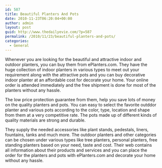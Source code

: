 ```yaml
---
id: 587
title: Beautiful Planters And Pots
date: 2010-11-23T06:20:04+00:00
author: admin
layout: post
guid: http://www.thedailyevie.com/?p=587
permalink: /2010/11/23/beautiful-planters-and-pots/
categories:
  - General
---
```

Whenever you are looking for the beautiful and attractive indoor and outdoor planters, you can buy them from ePlanters.com. They have the huge collection of indoor planters in various types to meet out your requirement along with the attractive pots and you can buy decorative indoor planter at an affordable cost for decorate your home. Your online order is attended immediately and the free shipment is done for most of the planters without any hassle.

The low price protection guarantee from them, help you save lots of money on the quality planters and pots. You can easy to select the favorite outddor planter and various pots according to the color, type, location and shape from them at a very competitive rate. The pots made up of different kinds of quality materials are strong and durable.

They supply the needed accessories like plant stands, pedestals, liners, fountains, tanks and much more. The outdoor planters and other categories can be chosen under various types like tree planters, personal planters, free standing planters based on your need, taste and cost. Their web contains all information about their products and services and you can place the order for the planters and pots with ePlanters.com and decorate your home without any hassle.